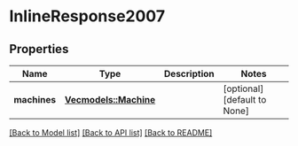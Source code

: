 # InlineResponse2007

## Properties
Name | Type | Description | Notes
------------ | ------------- | ------------- | -------------
**machines** | [**Vec<models::Machine>**](Machine.md) |  | [optional] [default to None]

[[Back to Model list]](../README.md#documentation-for-models) [[Back to API list]](../README.md#documentation-for-api-endpoints) [[Back to README]](../README.md)



